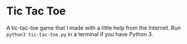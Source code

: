 # Tic Tac Toe
A tic-tac-toe game that I made with a little help from the Internet. Run `python3 tic-tac-toe.py` in a terminal if you have Python 3.
